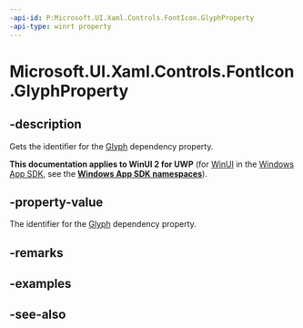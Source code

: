 ```yaml
---
-api-id: P:Microsoft.UI.Xaml.Controls.FontIcon.GlyphProperty
-api-type: winrt property
---
```


<!-- Property syntax
public Windows.UI.Xaml.DependencyProperty GlyphProperty { get; }
-->

# Microsoft.UI.Xaml.Controls.FontIcon.GlyphProperty

## -description
Gets the identifier for the [Glyph](fonticon_glyph.md) dependency property.

**This documentation applies to WinUI 2 for UWP** (for [WinUI](/windows/apps/winui/winui3/) in the [Windows App SDK](/windows/apps/windows-app-sdk/), see the **[Windows App SDK namespaces](/windows/windows-app-sdk/api/winrt/)**).

## -property-value
The identifier for the [Glyph](fonticon_glyph.md) dependency property.

## -remarks

## -examples

## -see-also
